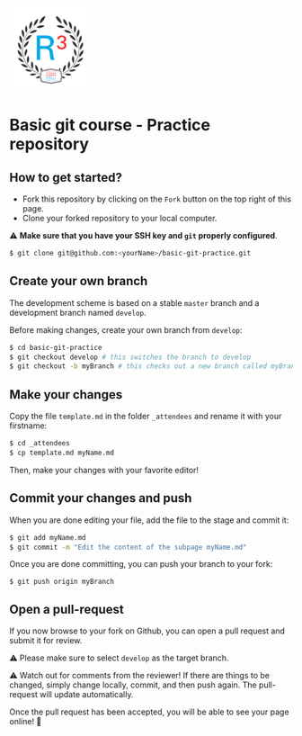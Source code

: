 <img src="assets/img/r3-training-logo.png" height="150px"/>

# Basic git course - Practice repository

## How to get started?

- Fork this repository by clicking on the `Fork` button on the top right of this page.
- Clone your forked repository to your local computer.

:warning: **Make sure that you have your SSH key and `git` properly configured**.

```bash
$ git clone git@github.com:<yourName>/basic-git-practice.git
```

## Create your own branch

The development scheme is based on a stable `master` branch and a development branch named `develop`.

Before making changes, create your own branch from `develop`:
```bash
$ cd basic-git-practice
$ git checkout develop # this switches the branch to develop
$ git checkout -b myBranch # this checks out a new branch called myBranch
```

## Make your changes

Copy the file `template.md` in the folder `_attendees` and rename it with your firstname:

```bash
$ cd _attendees
$ cp template.md myName.md
```

Then, make your changes with your favorite editor!

## Commit your changes and push

When you are done editing your file, add the file to the stage and commit it:
```bash
$ git add myName.md
$ git commit -m "Edit the content of the subpage myName.md"
```

Once you are done committing, you can push your branch to your fork:
```
$ git push origin myBranch
```

## Open a pull-request

If you now browse to your fork on Github, you can open a pull request and submit it for review.

:warning: Please make sure to select `develop` as the target branch.

:warning: Watch out for comments from the reviewer! If there are things to be changed, simply change locally, commit,
and then push again. The pull-request will update automatically.

Once the pull request has been accepted, you will be able to see your page online! :tada:
